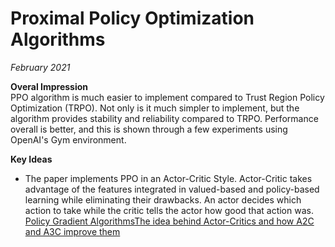 # Proximal Policy Optimization Algorithms 
*February 2021*

**Overal Impression** <br>
PPO algorithm is much easier to implement compared to  Trust Region Policy Optimization (TRPO).  Not only is it much simpler to implement, but the algorithm  provides
stability and reliability compared to TRPO.  Performance overall is better, and this is shown through a few experiments using OpenAI's Gym environment.

**Key Ideas** <br>
* The paper implements PPO in an Actor-Critic Style. Actor-Critic takes advantage of the features integrated in valued-based and policy-based learning while eliminating
their drawbacks.  An actor decides which action to take while the critic tells the actor how good that action was. [Policy Gradient Algorithms](https://lilianweng.github.io/lil-log/2018/04/08/policy-gradient-algorithms.html#actor-critic)[The idea behind Actor-Critics and how A2C and A3C improve them](https://theaisummer.com/Actor_critics/)
